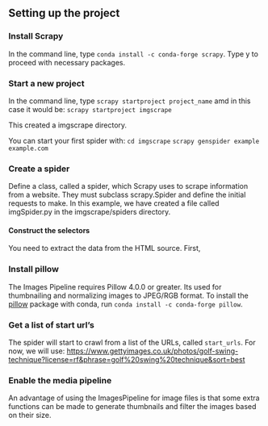 ## Setting up the project
### Install Scrapy
In the command line, type `conda install -c conda-forge scrapy`. Type y to proceed with necessary packages.

### Start a new project
In the command line, type `scrapy startproject project_name` amd in this case it would be:
`scrapy startproject imgscrape`

This created a imgscrape directory.

You can start your first spider with:
    `cd imgscrape`
    `scrapy genspider example example.com`
### Create a spider
Define a class, called a spider, which Scrapy uses to scrape information from a website. They must subclass scrapy.Spider and define the initial requests to make. In this example, we have created a file called imgSpider.py in the imgscrape/spiders directory.



#### Construct the selectors
You need to extract the data from the HTML source. First, 

### Install pillow
The Images Pipeline requires Pillow 4.0.0 or greater. Its used for thumbnailing and normalizing images to JPEG/RGB format. To install the [pillow](https://anaconda.org/conda-forge/pillow) package with conda, run `conda install -c conda-forge pillow`.

### Get a list of start url’s
The spider will start to crawl from a list of the URLs, called `start_urls`. For now, we will use: https://www.gettyimages.co.uk/photos/golf-swing-technique?license=rf&phrase=golf%20swing%20technique&sort=best

### Enable the media pipeline
An advantage of using the ImagesPipeline for image files is that some extra functions can be made to generate thumbnails and filter the images based on their size. 


